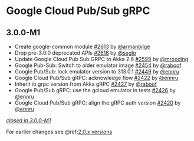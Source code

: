 # Google Cloud Pub/Sub gRPC

## 3.0.0-M1

- Create google-common module [#2613](https://github.com/akka/alpakka/issues/2613) by [@armanbilge](https://github.com/armanbilge)
- Drop pre-3.0.0 deprecated APIs [#2618](https://github.com/akka/alpakka/issues/2618) by [@seglo](https://github.com/seglo)
- Update Google Cloud Pub Sub GRPC to Akka 2.6 [#2599](https://github.com/akka/alpakka/issues/2599) by [@mrooding](https://github.com/mrooding)
- Google Pub-Sub: Switch to older emulator image [#2454](https://github.com/akka/alpakka/issues/2454) by [@raboof](https://github.com/raboof)
- Google Pub/Sub: lock emulator version to 313.0.1 [#2449](https://github.com/akka/alpakka/issues/2449) by [@ennru](https://github.com/ennru)
- Google Cloud Pub/Sub gRPC: acknowledge flow [#2422](https://github.com/akka/alpakka/issues/2422) by [@ennru](https://github.com/ennru)
- Inherit io.grpc version from Akka gRPC [#2427](https://github.com/akka/alpakka/issues/2427) by [@raboof](https://github.com/raboof)
- Google Pub/Sub gRPC: use the gcloud emulator in tests [#2426](https://github.com/akka/alpakka/issues/2426) by [@ennru](https://github.com/ennru)
- Google Cloud Pub/Sub gRPC: align the gRPC auth version [#2420](https://github.com/akka/alpakka/issues/2420) by [@ennru](https://github.com/ennru)

[*closed in 3.0.0-M1*](https://github.com/akka/alpakka/issues?q=is%3Aclosed+milestone%3A3.0.0-M1+label%3Ap%3Agoogle-cloud-pub-sub-grpc)

For earlier changes see @ref:[2.0.x versions](../2.0.x/google-cloud-pub-sub-grpc.md)
